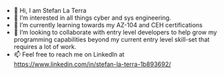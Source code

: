 - 👋 Hi, I am Stefan La Terra
- 👀 I’m interested in all things cyber and sys engineering.
- 🌱 I’m currently learning towards my AZ-104 and CEH certifications
- 💞️ I’m looking to collaborate with entry level developers to help grow my programming capabilities beyond my current entry level skill-set that requires a lot of work.
- 📫 Feel free to reach me on LinkedIn at https://www.linkedin.com/in/stefan-la-terra-1b893692/

<!---
Lats7/Lats7 is a ✨ special ✨ repository because its `README.md` (this file) appears on your GitHub profile.
You can click the Preview link to take a look at your changes.
--->
